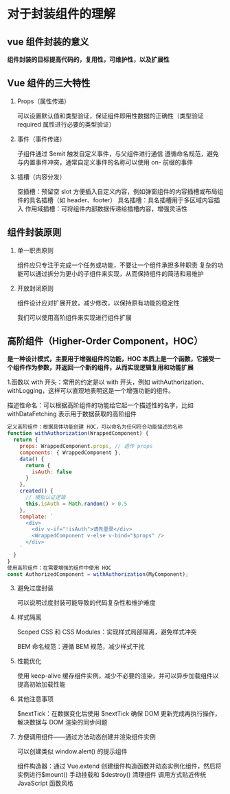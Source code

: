 # 对于封装组件的理解

## vue 组件封装的意义

**组件封装的目标提高代码的，复用性，可维护性，以及扩展性**

## Vue 组件的三大特性

1. Props（属性传递）

   可以设置默认值和类型验证，保证组件即用性数据的正确性（类型验证 required 属性进行必要的类型验证）

2. 事件（事件传递）

   子组件通过 $emit 触发自定义事件，与父组件进行通信
   遵循命名规范，避免与内置事件冲突，通常自定义事件的名称可以使用 on- 前缀的事件

3. 插槽（内容分发）

   空插槽：预留空 slot 方便插入自定义内容，例如弹窗组件的内容插槽或布局组件的具名插槽（如 header、footer）
   具名插槽：具名插槽用于多区域内容插入
   作用域插槽：可将组件内部数据传递给插槽内容，增强灵活性

## 组件封装原则

1. 单一职责原则

   组件应只专注于完成一个任务或功能，不要让一个组件承担多种职责
   复杂的功能可以通过拆分为更小的子组件来实现，从而保持组件的简洁和易维护

2. 开放封闭原则

   组件设计应对扩展开放，减少修改，以保持原有功能的稳定性

   我们可以使用高阶组件来实现进行组件扩展

## 高阶组件（Higher-Order Component，HOC）

**是一种设计模式，主要用于增强组件的功能，HOC 本质上是一个函数，它接受一个组件作为参数，并返回一个新的组件，从而实现逻辑复用和功能扩展**

1.函数以 with 开头：常用的约定是以 with 开头，例如 withAuthorization、withLogging，这样可以直观地表明这是一个增强功能的组件。

描述性命名：可以根据高阶组件的功能给它起一个描述性的名字，比如 withDataFetching 表示用于数据获取的高阶组件

```js
定义高阶组件：根据具体功能创建 HOC，可以命名为任何符合功能描述的名称
function withAuthorization(WrappedComponent) {
  return {
    props: WrappedComponent.props, // 透传 props
    components: { WrappedComponent },
    data() {
      return {
        isAuth: false
      }
    },
    created() {
      // 模拟认证逻辑
      this.isAuth = Math.random() > 0.5
    },
    template: `
      <div>
        <div v-if="!isAuth">请先登录</div>
        <WrappedComponent v-else v-bind="$props" />
      </div>
    `
  }
}
使用高阶组件：在需要增强的组件中使用 HOC
const AuthorizedComponent = withAuthorization(MyComponent);
```

3. 避免过度封装

   可以说明过度封装可能导致的代码复杂性和维护难度

4. 样式隔离

   Scoped CSS 和 CSS Modules：实现样式局部隔离，避免样式冲突

   BEM 命名规范：遵循 BEM 规范，减少样式干扰

5. 性能优化

   使用 keep-alive 缓存组件实例，减少不必要的渲染，并可以异步加载组件以提高初始加载性能

6. 其他注意事项

   $nextTick：在数据变化后使用 $nextTick 确保 DOM 更新完成再执行操作，解决数据与 DOM 渲染的同步问题

7. 方便调用组件——通过方法动态创建并渲染组件实例

   可以创建类似 window.alert() 的提示组件

   组件构造器：通过 Vue.extend 创建组件构造函数并动态实例化组件，然后将实例进行$mount() 手动挂载和 $destroy() 清理组件
   调用方式贴近传统 JavaScript 函数风格
